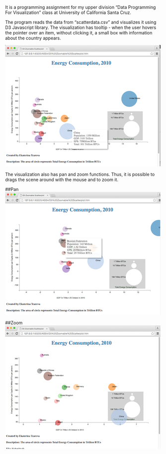 
It is a programming assignment for my upper division “Data Programming For Visualization” class at University of California Santa Cruz. 

The program reads the data from “scatterdata.csv” and visualizes it using D3 Javascript library. 
The visualization has tooltip - when the user hovers the pointer over an item, without clicking it, a small box with information about the country appears. 

![Mockup for feature A](https://github.com/Katy-katy/Data-Visualization-Using-D3-and-Javascript/blob/master/Screen_Shot_main.png)

The visualization also has pan and zoom functions. Thus, it is possible to drags the scene around with the mouse and to zoom it. 

##Pan 
![Mockup for feature A](https://github.com/Katy-katy/Data-Visualization-Using-D3-and-Javascript/blob/master/Screen_Shot_padding.png)

##Zoom
![Mockup for feature A](https://github.com/Katy-katy/Data-Visualization-Using-D3-and-Javascript/blob/master/Screen_Shot_zoomming.png)
